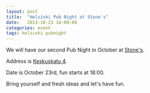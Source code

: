 ```yaml
---
layout: post
title:  "Helsinki Pub Night at Stone's"
date:   2013-10-23 18:00:00
categories: event
tags: helsinki pubnight
---
```


We will have our second Pub Night in October at [Stone's][stones].

Address is [Keskuskatu 4][gmaps].

Date is October 23rd, fun starts at 18:00.

Bring yourself and fresh ideas and let's have fun.

[stones]: http://www.stonespub.fi
[gmaps]: https://maps.google.com/maps?q=Stone%E2%80%99s,+Keskuskatu,+Helsinki&hl=fi&ie=UTF8&sll=60.16912,24.942705&sspn=0.011421,0.033345&hq=stone's&hnear=Keskuskatu,+Helsinki,+Suomi&t=m&z=15
